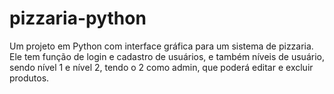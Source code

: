 # pizzaria-python
Um projeto em Python com interface gráfica para um sistema de pizzaria. Ele tem função de login e cadastro de usuários, e também níveis de usuário, sendo nível 1 e nível 2, tendo o 2 como admin, que poderá editar e excluir produtos.
